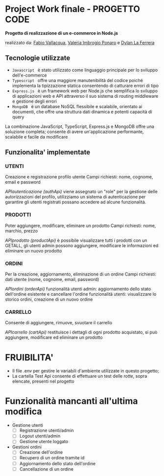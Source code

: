 # Project Work finale - PROGETTO CODE

**Progetto di realizzazione di un e-commerce in Node.js**

realizzato da: [Fabio Vallacqua](https://github.com/Gowater20), [Valeria Imbrogio Ponaro](https://github.com/IPVale) e [Dylan La Ferrera](https://github.com/Yomir00)

## Tecnologie utilizzate
 - `Javascript ` è stato utilizzato come linguaggio principale per lo sviluppo dell'e-commerce
 - `Typescript ` offre una maggiore manutenibilità del codice poiché implementa la tipizzazione statica consentendo di catturare errori di tipo
 - `Express.js ` è un framework web per Node.js che semplifica lo sviluppo di applicazioni web e API attraverso il suo sistema di routing
    middleware e gestione degli errori
 - `MongoDB ` è un database NoSQL flessibile e scalabile, orientato ai documenti, che offre una struttura dati dinamica e potenti capacità di
    query

La combinazione JavaScript, TypeScript, Express.js e MongoDB offre una soluzione completa;
consente di avere un'applicazione performante, scalabile e facile da modificare

## Funzionalita' implementate
### UTENTI
Creazione e registrazione profilo utente
Campi richiesti: nome, cognome, email e password

*APIautenticazione (authApi)* viene assegnato un "role" per la gestione delle autorizzazioni
del profilo, utilizziamo un sistema di autenticazione per garantire gli utenti
registrati possano accedere ad alcune funzionalità.

### PRODOTTI
Poter aggiungere, modificare, eliminare un prodotto
Campi richiesti: nome, marchio, prezzo

*APIprodotto (productApi)* è possibile visualizzare tutti i prodotti con un GETALL, gli utenti admin
possono aggiungere, modificare le informazioni ed eliminare un nuovo prodotto

### ORDINI
Per la creazione, aggiornamento, eliminazione di un ordine
Campi richiesti: dati utente (nome, cognome, email, password)

*APIordini (orderApi)*
funzionalità utenti admin: aggiornamento dello stato dell'ordine esistente e cancellare l'ordine
funzionalità utenti: visualizzare lo storico ordini, creazione di un nuovo ordine

### CARRELLO
Consente di aggiungere, rimuove, svuotare il carrello

*APIcarrello (cartApi)* restituisce i dettagli di ogni prodotto acquistato, si può aggiungere, modificare ed eliminare un prodotto

# FRUIBILITA'
- Il file .env per gestire le variabili d'ambiente utilizzate in questo progetto;
- La cartella Test Api consente di effettuare un test delle *rotte*, sopra elencate, presenti nel progetto

# Funzionalità mancanti all'ultima modifica
- Gestione utenti
    - [ ] Registrazione utenti/admin
    - [ ] Logout utenti/admin
    - [ ] Gestione utente loggato
- Gestioni ordini
    - [ ] Creazione dell'ordine
    - [ ] Recupero di un ordine tramite id
    - [ ] Aggiornamento dello stato dell'ordine
    - [ ] Cancellazione di un ordine
